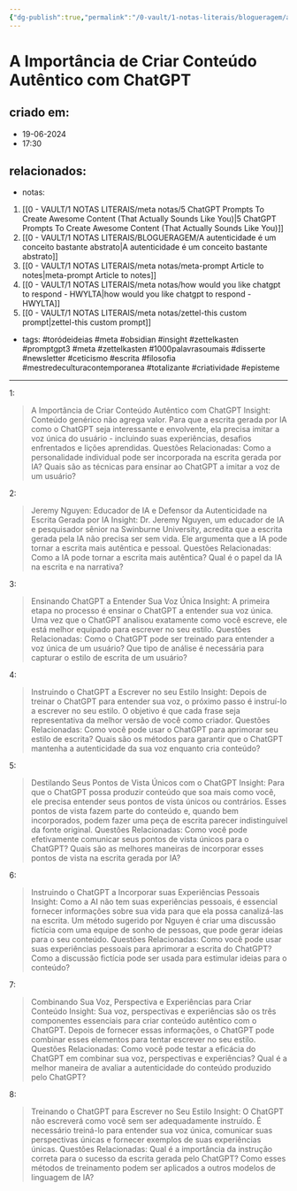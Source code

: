 ```yaml
---
{"dg-publish":true,"permalink":"/0-vault/1-notas-literais/blogueragem/a-importancia-de-criar-conteudo-autentico-com-chat-gpt/","tags":["toródeideias","meta","obsidian","insight","zettelkasten","promptgpt3","1000palavrasoumais","disserte","newsletter","ceticismo","escrita","filosofia","mestredeculturacontemporanea","totalizante","criatividade","episteme"],"dgHomeLink":true,"dgShowLocalGraph":true,"dgShowFileTree":true,"dgEnableSearch":true,"noteIcon":""}
---
```


# A Importância de Criar Conteúdo Autêntico com ChatGPT

## criado em: 
- 19-06-2024
- 17:30
## relacionados:
- notas:
1. [[0 - VAULT/1 NOTAS LITERAIS/meta notas/5 ChatGPT Prompts To Create Awesome Content (That Actually Sounds Like You)\|5 ChatGPT Prompts To Create Awesome Content (That Actually Sounds Like You)]]
2. [[0 - VAULT/1 NOTAS LITERAIS/BLOGUERAGEM/A autenticidade é um conceito bastante abstrato\|A autenticidade é um conceito bastante abstrato]]
3. [[0 - VAULT/1 NOTAS LITERAIS/meta notas/meta-prompt Article to notes\|meta-prompt Article to notes]]
4. [[0 - VAULT/1 NOTAS LITERAIS/meta notas/how would you like chatgpt to respond - HWYLTA\|how would you like chatgpt to respond - HWYLTA]]
5. [[0 - VAULT/1 NOTAS LITERAIS/meta notas/zettel-this custom prompt\|zettel-this custom prompt]]
- tags: #toródeideias 
#meta #obsidian #insight #zettelkasten
#promptgpt3 #meta #zettelkasten #1000palavrasoumais #disserte #newsletter #ceticismo #escrita #filosofia #mestredeculturacontemporanea #totalizante #criatividade #episteme 

---
1:
> A Importância de Criar Conteúdo Autêntico com ChatGPT
Insight: Conteúdo genérico não agrega valor. Para que a escrita gerada por IA como o ChatGPT seja interessante e envolvente, ela precisa imitar a voz única do usuário - incluindo suas experiências, desafios enfrentados e lições aprendidas.
Questões Relacionadas: Como a personalidade individual pode ser incorporada na escrita gerada por IA? Quais são as técnicas para ensinar ao ChatGPT a imitar a voz de um usuário?

2:
> Jeremy Nguyen: Educador de IA e Defensor da Autenticidade na Escrita Gerada por IA
Insight: Dr. Jeremy Nguyen, um educador de IA e pesquisador sênior na Swinburne University, acredita que a escrita gerada pela IA não precisa ser sem vida. Ele argumenta que a IA pode tornar a escrita mais autêntica e pessoal.
Questões Relacionadas: Como a IA pode tornar a escrita mais autêntica? Qual é o papel da IA na escrita e na narrativa?

3:
> Ensinando ChatGPT a Entender Sua Voz Única
Insight: A primeira etapa no processo é ensinar o ChatGPT a entender sua voz única. Uma vez que o ChatGPT analisou exatamente como você escreve, ele está melhor equipado para escrever no seu estilo.
Questões Relacionadas: Como o ChatGPT pode ser treinado para entender a voz única de um usuário? Que tipo de análise é necessária para capturar o estilo de escrita de um usuário?

4:
> Instruindo o ChatGPT a Escrever no seu Estilo
Insight: Depois de treinar o ChatGPT para entender sua voz, o próximo passo é instruí-lo a escrever no seu estilo. O objetivo é que cada frase seja representativa da melhor versão de você como criador.
Questões Relacionadas: Como você pode usar o ChatGPT para aprimorar seu estilo de escrita? Quais são os métodos para garantir que o ChatGPT mantenha a autenticidade da sua voz enquanto cria conteúdo?

5:
> Destilando Seus Pontos de Vista Únicos com o ChatGPT
Insight: Para que o ChatGPT possa produzir conteúdo que soa mais como você, ele precisa entender seus pontos de vista únicos ou contrários. Esses pontos de vista fazem parte do conteúdo e, quando bem incorporados, podem fazer uma peça de escrita parecer indistinguível da fonte original.
Questões Relacionadas: Como você pode efetivamente comunicar seus pontos de vista únicos para o ChatGPT? Quais são as melhores maneiras de incorporar esses pontos de vista na escrita gerada por IA?

6:
> Instruindo o ChatGPT a Incorporar suas Experiências Pessoais
Insight: Como a AI não tem suas experiências pessoais, é essencial fornecer informações sobre sua vida para que ela possa canalizá-las na escrita. Um método sugerido por Nguyen é criar uma discussão fictícia com uma equipe de sonho de pessoas, que pode gerar ideias para o seu conteúdo.
Questões Relacionadas: Como você pode usar suas experiências pessoais para aprimorar a escrita do ChatGPT? Como a discussão fictícia pode ser usada para estimular ideias para o conteúdo?

7:
> Combinando Sua Voz, Perspectiva e Experiências para Criar Conteúdo
Insight: Sua voz, perspectivas e experiências são os três componentes essenciais para criar conteúdo autêntico com o ChatGPT. Depois de fornecer essas informações, o ChatGPT pode combinar esses elementos para tentar escrever no seu estilo.
Questões Relacionadas: Como você pode testar a eficácia do ChatGPT em combinar sua voz, perspectivas e experiências? Qual é a melhor maneira de avaliar a autenticidade do conteúdo produzido pelo ChatGPT?

8:
> Treinando o ChatGPT para Escrever no Seu Estilo
Insight: O ChatGPT não escreverá como você sem ser adequadamente instruído. É necessário treiná-lo para entender sua voz única, comunicar suas perspectivas únicas e fornecer exemplos de suas experiências únicas.
Questões Relacionadas: Qual é a importância da instrução correta para o sucesso da escrita gerada pelo ChatGPT? Como esses métodos de treinamento podem ser aplicados a outros modelos de linguagem de IA?